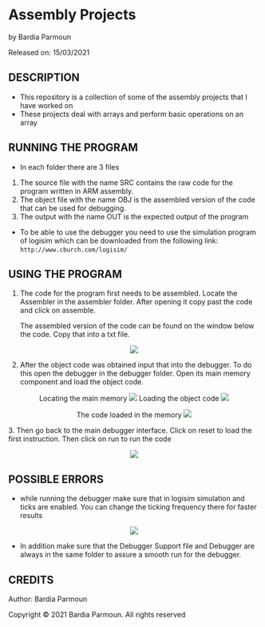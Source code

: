 # Assembly Projects

by Bardia Parmoun

Released on: 15/03/2021

## DESCRIPTION
- This repository is a collection of some of the assembly projects that I have worked on 
- These projects deal with arrays and perform basic operations on an array

## RUNNING THE PROGRAM
- In each folder there are 3 files
1. The source file with the name SRC contains the raw code for the program written in ARM assembly.
2. The object file with the name OBJ is the assembled version of the code that can be used for debugging.
3. The output with the name OUT is the expected output of the program

- To be able to use the debugger you need to use the simulation program of logisim which can be downloaded from the following link: 
```http://www.cburch.com/logisim/```
 
## USING THE PROGRAM
1. The code for the program first needs to be assembled. Locate the Assembler in the assembler folder. After opening it copy past the code and click on assemble.

    The assembled version of the code can be found on the window below the code. Copy that into a txt file.

<p align="center">
<img src="images/assembler.JPG" />
</p>

2. After the object code was obtained input that into the debugger. To do this open the debugger in the debugger folder. Open its main memory component and load the object code.

<p align="center">
Locating the main memory
<img src="images/debugger_1.JPG" />
Loading the object code
<img src="images/debugger_2.JPG" />
</p>
<p align="center">
The code loaded in the memory
<img src="images/debugger_3.JPG" />
</p>
3. Then go back to the main debugger interface. Click on reset to load the first instruction. Then click on run to run the code
<p align="center">
<img src="images/debugger_4.JPG" />
</p>

## POSSIBLE ERRORS
- while running the debugger make sure that in logisim simulation and ticks are enabled. You can change the ticking frequency there for faster results
<p align="center">
<img src="images/debugger_5.JPG" />
</p>

- In addition make sure that the Debugger Support file and Debugger are always in the same folder to assure a smooth run for the debugger. 

## CREDITS
Author: Bardia Parmoun

Copyright © 2021 Bardia Parmoun. All rights reserved
